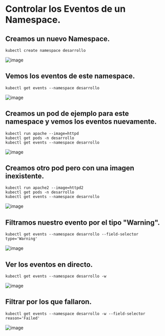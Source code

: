 # Controlar los Eventos de un Namespace.
## Creamos un nuevo Namespace.
```
kubectl create namespace desarrollo
```
![image](https://github.com/user-attachments/assets/3a68ac8a-40d2-407e-af3b-83a286463592)

## Vemos los eventos de este namespace.
```
kubectl get events --namespace desarrollo
```
![image](https://github.com/user-attachments/assets/a76e2c79-88f6-4631-9842-e7a95a0edbe3)

## Creamos un pod de ejemplo para este namespace y vemos los eventos nuevamente.
```
kubectl run apache --image=httpd
kubectl get pods -n desarrollo
kubectl get events --namespace desarrollo
```
![image](https://github.com/user-attachments/assets/714b1538-f86b-4108-9959-58a99de0d41e)

## Creamos otro pod pero con una imagen inexistente.
```
kubectl run apache2 --image=httpd2
kubectl get pods -n desarrollo
kubectl get events --namespace desarrollo
```
![image](https://github.com/user-attachments/assets/54c42f41-fb26-4cfb-bb30-58dc3b5d786b)

## Filtramos nuestro evento por el tipo "Warning".
```
kubectl get events --namespace desarrollo --field-selector type='Warning'
```
![image](https://github.com/user-attachments/assets/ca78016c-c885-4f7a-b474-1a51d6ac27e3)

## Ver los eventos en directo.
```
kubectl get events --namespace desarrollo -w
```
![image](https://github.com/user-attachments/assets/f65b5d39-cfe5-430b-b119-21040733da41)

## Filtrar por los que fallaron.
```
kubectl get events --namespace desarrollo -w --field-selector reason='Failed'
```
![image](https://github.com/user-attachments/assets/f545920c-3612-45dc-b9de-e05ccbec5a40)
